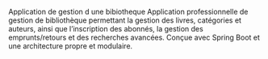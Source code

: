   Application de gestion d une bibiotheque
Application professionnelle de gestion de bibliothèque permettant la gestion des livres, catégories et auteurs, ainsi que l’inscription des abonnés, la gestion des emprunts/retours et des recherches avancées. Conçue avec Spring Boot et une architecture propre et modulaire. 
